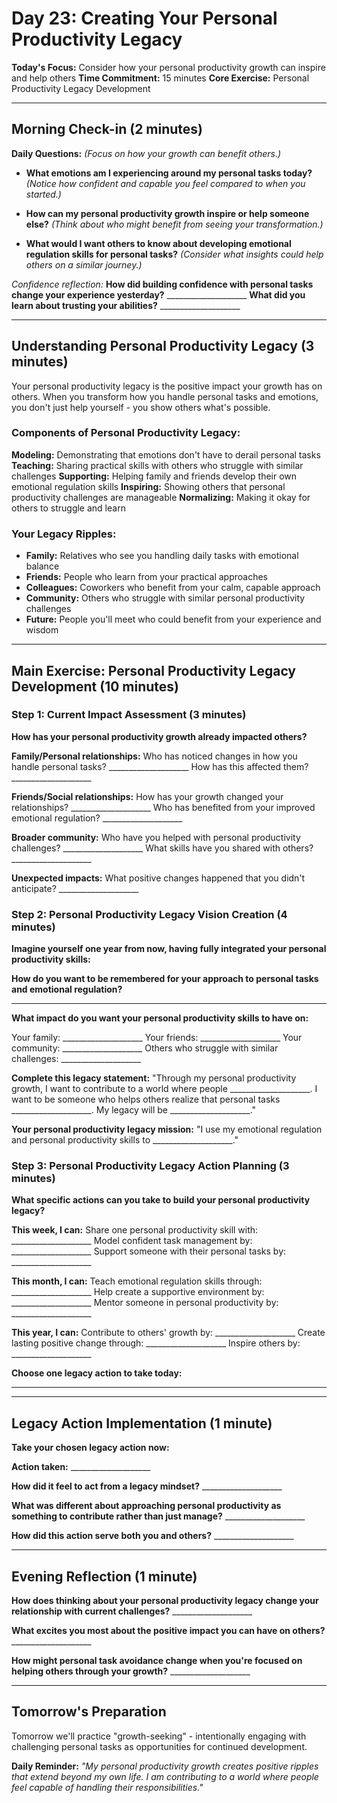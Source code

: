 # Day 23: Creating Your Personal Productivity Legacy

**Today's Focus:** Consider how your personal productivity growth can inspire and help others
**Time Commitment:** 15 minutes
**Core Exercise:** Personal Productivity Legacy Development

---

## Morning Check-in (2 minutes)

**Daily Questions:** *(Focus on how your growth can benefit others.)*

- **What emotions am I experiencing around my personal tasks today?**
  *(Notice how confident and capable you feel compared to when you started.)*

- **How can my personal productivity growth inspire or help someone else?**
  *(Think about who might benefit from seeing your transformation.)*

- **What would I want others to know about developing emotional regulation skills for personal tasks?**
  *(Consider what insights could help others on a similar journey.)*

*Confidence reflection:*
**How did building confidence with personal tasks change your experience yesterday?** ____________________
**What did you learn about trusting your abilities?** ____________________

---

## Understanding Personal Productivity Legacy (3 minutes)

Your personal productivity legacy is the positive impact your growth has on others. When you transform how you handle personal tasks and emotions, you don't just help yourself - you show others what's possible.

### Components of Personal Productivity Legacy:
**Modeling:** Demonstrating that emotions don't have to derail personal tasks
**Teaching:** Sharing practical skills with others who struggle with similar challenges
**Supporting:** Helping family and friends develop their own emotional regulation skills
**Inspiring:** Showing others that personal productivity challenges are manageable
**Normalizing:** Making it okay for others to struggle and learn

### Your Legacy Ripples:
- **Family:** Relatives who see you handling daily tasks with emotional balance
- **Friends:** People who learn from your practical approaches
- **Colleagues:** Coworkers who benefit from your calm, capable approach
- **Community:** Others who struggle with similar personal productivity challenges
- **Future:** People you'll meet who could benefit from your experience and wisdom

---

## Main Exercise: Personal Productivity Legacy Development (10 minutes)

### Step 1: Current Impact Assessment (3 minutes)

**How has your personal productivity growth already impacted others?**

**Family/Personal relationships:**
Who has noticed changes in how you handle personal tasks? ____________________
How has this affected them? ____________________

**Friends/Social relationships:**
How has your growth changed your relationships? ____________________
Who has benefited from your improved emotional regulation? ____________________

**Broader community:**
Who have you helped with personal productivity challenges? ____________________
What skills have you shared with others? ____________________

**Unexpected impacts:**
What positive changes happened that you didn't anticipate? ____________________

### Step 2: Personal Productivity Legacy Vision Creation (4 minutes)

**Imagine yourself one year from now, having fully integrated your personal productivity skills:**

**How do you want to be remembered for your approach to personal tasks and emotional regulation?**
____________________

**What impact do you want your personal productivity skills to have on:**

Your family: ____________________
Your friends: ____________________
Your community: ____________________
Others who struggle with similar challenges: ____________________

**Complete this legacy statement:**
"Through my personal productivity growth, I want to contribute to a world where people ____________________. I want to be someone who helps others realize that personal tasks ____________________. My legacy will be ____________________."

**Your personal productivity legacy mission:**
"I use my emotional regulation and personal productivity skills to ____________________."

### Step 3: Personal Productivity Legacy Action Planning (3 minutes)

**What specific actions can you take to build your personal productivity legacy?**

**This week, I can:**
Share one personal productivity skill with: ____________________
Model confident task management by: ____________________
Support someone with their personal tasks by: ____________________

**This month, I can:**
Teach emotional regulation skills through: ____________________
Help create a supportive environment by: ____________________
Mentor someone in personal productivity by: ____________________

**This year, I can:**
Contribute to others' growth by: ____________________
Create lasting positive change through: ____________________
Inspire others by: ____________________

**Choose one legacy action to take today:**
____________________

---

## Legacy Action Implementation (1 minute)

**Take your chosen legacy action now:**

**Action taken:** ____________________

**How did it feel to act from a legacy mindset?** ____________________

**What was different about approaching personal productivity as something to contribute rather than just manage?** ____________________

**How did this action serve both you and others?** ____________________

---

## Evening Reflection (1 minute)

**How does thinking about your personal productivity legacy change your relationship with current challenges?** ____________________

**What excites you most about the positive impact you can have on others?** ____________________

**How might personal task avoidance change when you're focused on helping others through your growth?** ____________________

---

## Tomorrow's Preparation
Tomorrow we'll practice "growth-seeking" - intentionally engaging with challenging personal tasks as opportunities for continued development.

**Daily Reminder:**
*"My personal productivity growth creates positive ripples that extend beyond my own life. I am contributing to a world where people feel capable of handling their responsibilities."*